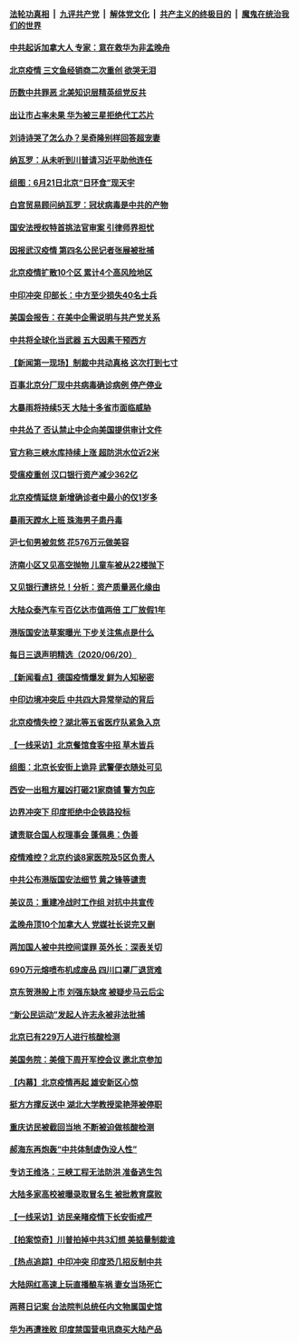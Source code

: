 ####  [法轮功真相](../../../../basic/blob/master/README.md?t=06220402) &nbsp;|&nbsp; [九评共产党](../../../../9ping.md/blob/master/README.md?t=06220402) &nbsp;|&nbsp; [解体党文化](../../../../jtdwh.md/blob/master/README.md?t=06220402)  &nbsp;|&nbsp; [共产主义的终极目的](../../../../gczydzjmd.md/blob/master/README.md?t=06220402) &nbsp;|&nbsp; [魔鬼在统治我们的世界](../../../../mgztzwmdsj.md/blob/master/README.md?t=06220402) 

#### [中共起诉加拿大人 专家：意在救华为非孟晚舟](../pages/nsc413/n12202072.md?t=06220402) 

#### [北京疫情 三文鱼经销商二次重创 欲哭无泪](../pages/nsc413/n12202308.md?t=06220402) 

#### [历数中共罪恶 北美知识层精英组党反共](../pages/nsc413/n12202192.md?t=06220402) 

#### [出让市占率未果 华为被三星拒绝代工芯片](../pages/nsc413/n12201980.md?t=06220402) 

#### [刘诗诗哭了怎么办？吴奇隆别样回答超宠妻](../pages/nsc413/n12202190.md?t=06220402) 

#### [纳瓦罗：从未听到川普请习近平助他连任](../pages/nsc413/n12202251.md?t=06220402) 

#### [组图：6月21日北京“日环食”现天宇](../pages/nsc413/n12202149.md?t=06220402) 

#### [白宫贸易顾问纳瓦罗：冠状病毒是中共的产物](../pages/nsc413/n12202027.md?t=06220402) 

#### [国安法授权特首挑法官审案 引律师界担忧](../pages/nsc413/n12202121.md?t=06220402) 

#### [因报武汉疫情 第四名公民记者张展被批捕](../pages/nsc413/n12201891.md?t=06220402) 

#### [北京疫情扩散10个区 累计4个高风险地区](../pages/nsc413/n12201798.md?t=06220402) 

#### [中印冲突 印部长：中方至少损失40名士兵](../pages/nsc413/n12201884.md?t=06220402) 

#### [美国会报告：在美中企需说明与共产党关系](../pages/nsc413/n12199133.md?t=06220402) 

#### [中共将全球化当武器 五大因素干预西方](../pages/nsc413/n12186089.md?t=06220402) 

#### [【新闻第一现场】制裁中共动真格 这次打到七寸](../pages/nsc413/n12201730.md?t=06220402) 

#### [百事北京分厂现中共病毒确诊病例 停产停业](../pages/nsc413/n12201596.md?t=06220402) 

#### [大暴雨将持续5天 大陆十多省市面临威胁](../pages/nsc413/n12201563.md?t=06220402) 

#### [中共怂了 否认禁止中企向美国提供审计文件](../pages/nsc413/n12201577.md?t=06220402) 

#### [官方称三峡水库持续上涨 超防洪水位近2米](../pages/nsc413/n12201515.md?t=06220402) 

#### [受瘟疫重创 汉口银行资产减少362亿](../pages/nsc413/n12201330.md?t=06220402) 

#### [北京疫情延烧 新增确诊者中最小的仅1岁多](../pages/nsc413/n12201322.md?t=06220402) 

#### [暴雨天蹚水上班 珠海男子患丹毒](../pages/nsc413/n12201451.md?t=06220402) 

#### [沪七旬男被忽悠 花576万元做美容](../pages/nsc413/n12201384.md?t=06220402) 

#### [济南小区又见高空抛物 儿童车被从22楼抛下](../pages/nsc413/n12201388.md?t=06220402) 


#### [又见银行遭挤兑！分析：资产质量恶化缘由](../pages/nsc413/n12200970.md?t=06220402) 

#### [大陆众泰汽车亏百亿达市值两倍 工厂放假1年](../pages/nsc413/n12201009.md?t=06220402) 

#### [港版国安法草案曝光 下步关注焦点是什么](../pages/nsc413/n12200876.md?t=06220402) 

#### [每日三退声明精选（2020/06/20）](../pages/nsc413/n12201124.md?t=06220402) 

#### [【新闻看点】德国疫情爆发 鲜为人知秘密](../pages/nsc413/n12200936.md?t=06220402) 

#### [中印边境冲突后 中共四大异常举动的背后](../pages/nsc413/n12200556.md?t=06220402) 

#### [北京疫情失控？湖北等五省医疗队紧急入京](../pages/nsc413/n12200836.md?t=06220402) 

#### [【一线采访】北京餐馆食客中招 草木皆兵](../pages/nsc413/n12200863.md?t=06220402) 

#### [组图：北京长安街上诡异 武警便衣随处可见](../pages/nsc413/n12200681.md?t=06220402) 

#### [西安一出租方雇凶打砸21家商铺 警方包庇](../pages/nsc413/n12200585.md?t=06220402) 

#### [边界冲突下 印度拒绝中企铁路投标](../pages/nsc413/n12200851.md?t=06220402) 

#### [谴责联合国人权理事会 蓬佩奥：伪善](../pages/nsc413/n12200748.md?t=06220402) 

#### [疫情难控？北京约谈8家医院及5区负责人](../pages/nsc413/n12200354.md?t=06220402) 

#### [中共公布港版国安法细节 黄之锋等谴责](../pages/nsc413/n12200535.md?t=06220402) 

#### [美议员：重建冷战时工作组 对抗中共宣传](../pages/nsc413/n12200449.md?t=06220402) 

#### [孟晚舟顶10个加拿大人 党媒社长说完又删](../pages/nsc413/n12200398.md?t=06220402) 

#### [两加国人被中共控间谍罪 英外长：深表关切](../pages/nsc413/n12200284.md?t=06220402) 

#### [690万元熔喷布机成废品 四川口罩厂退货难](../pages/nsc413/n12200052.md?t=06220402) 

#### [京东贺港股上市 刘强东缺席 被疑步马云后尘](../pages/nsc413/n12200209.md?t=06220402) 

#### [“新公民运动”发起人许志永被非法批捕](../pages/nsc413/n12200041.md?t=06220402) 

#### [北京已有229万人进行核酸检测](../pages/nsc413/n12199938.md?t=06220402) 

#### [美国务院：美俄下周开军控会议 邀北京参加](../pages/nsc413/n12200097.md?t=06220402) 

#### [【内幕】北京疫情再起 雄安新区心惊](../pages/nsc413/n12195087.md?t=06220402) 

#### [挺方方撑反送中 湖北大学教授梁艳萍被停职](../pages/nsc413/n12199966.md?t=06220402) 

#### [重庆访民被截回当地 不断被迫做核酸检测](../pages/nsc413/n12199943.md?t=06220402) 

#### [郝海东再炮轰“中共体制虚伪没人性”](../pages/nsc413/n12199903.md?t=06220402) 

#### [专访王维洛：三峡工程无法防洪 准备逃生包](../pages/nsc413/n12199884.md?t=06220402) 

#### [大陆多家高校被曝录取冒名生 被批教育腐败](../pages/nsc413/n12199864.md?t=06220402) 

#### [【一线采访】访民亲睹疫情下长安街戒严](../pages/nsc413/n12199890.md?t=06220402) 


#### [【拍案惊奇】川普拍掉中共3幻想 美掂量制裁谁](../pages/nsc413/n12199580.md?t=06220402) 

#### [【热点追踪】中印冲突 印度恐几招反制中共](../pages/nsc413/n12199673.md?t=06220402) 

#### [大陆网红高速上玩直播酿车祸 妻女当场死亡](../pages/nsc413/n12199653.md?t=06220402) 

#### [两蒋日记案 台法院判总统任内文物属国史馆](../pages/nsc413/n12199495.md?t=06220402) 

#### [华为再遭挫败 印度禁国营电讯商买大陆产品](../pages/nsc413/n12199348.md?t=06220402) 

